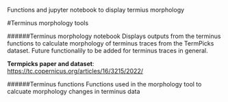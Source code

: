 Functions and jupyter notebook to display termius morphology

#Terminus morphology tools

######Terminus morphology notebook
Displays outputs from the terminus functions to calculate morphology of terminus traces from the TermPicks dataset. Future functionalily to be added for terminus traces in general.

**Termpicks paper and dataset**: https://tc.copernicus.org/articles/16/3215/2022/

######Terminus functions
Functions used in the morphology tool to calcuate morphology changes in terminus data

